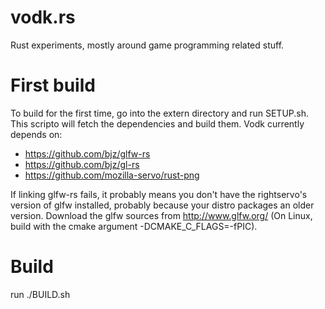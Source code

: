 vodk.rs
=======

Rust experiments, mostly around game programming related stuff.


# First build

To build for the first time, go into the extern directory and run SETUP.sh.
This scripto will fetch the dependencies and build them.
Vodk currently depends on:
- https://github.com/bjz/glfw-rs
- https://github.com/bjz/gl-rs
- https://github.com/mozilla-servo/rust-png

If linking glfw-rs fails, it probably means you don't have the rightservo's  version of glfw installed, probably because your distro packages an older version. Download the glfw sources from http://www.glfw.org/ (On Linux, build with the cmake argument -DCMAKE_C_FLAGS=-fPIC).

# Build

run ./BUILD.sh